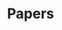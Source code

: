 ---
title: "Papers"
aliases: /archive/
description: "Preprints and articles on machine learning!"
---